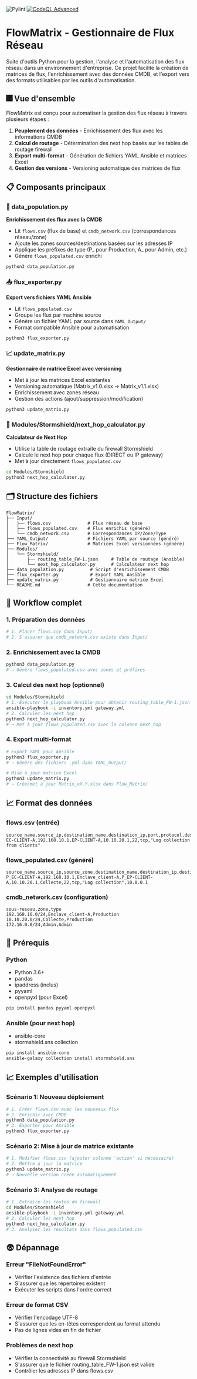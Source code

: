 ![Pylint](https://img.shields.io/endpoint?url=https://whiterose.fr/Automated_Flow_Matrix/pylint.json)
[![CodeQL Advanced](https://github.com/WhiteRoseLK/Automated_Flow_Matrix/actions/workflows/codeql.yml/badge.svg?branch=main)](https://github.com/WhiteRoseLK/Automated_Flow_Matrix/actions/workflows/codeql.yml)

# FlowMatrix - Gestionnaire de Flux Réseau

Suite d'outils Python pour la gestion, l'analyse et l'automatisation des flux réseau dans un environnement d'entreprise. Ce projet facilite la création de matrices de flux, l'enrichissement avec des données CMDB, et l'export vers des formats utilisables par les outils d'automatisation.

## 🎆 Vue d'ensemble

FlowMatrix est conçu pour automatiser la gestion des flux réseau à travers plusieurs étapes :

1. **Peuplement des données** - Enrichissement des flux avec les informations CMDB
2. **Calcul de routage** - Détermination des next hop basés sur les tables de routage firewall
3. **Export multi-format** - Génération de fichiers YAML Ansible et matrices Excel
4. **Gestion des versions** - Versioning automatique des matrices de flux

## 📋 Composants principaux

### 🔄 data_population.py
**Enrichissement des flux avec la CMDB**

- Lit `flows.csv` (flux de base) et `cmdb_network.csv` (correspondances réseau/zone)
- Ajoute les zones sources/destinations basées sur les adresses IP
- Applique les préfixes de type (P_ pour Production, A_ pour Admin, etc.)
- Génère `flows_populated.csv` enrichi

```bash
python3 data_population.py
```

### 📤 flux_exporter.py  
**Export vers fichiers YAML Ansible**

- Lit `flows_populated.csv`
- Groupe les flux par machine source
- Génère un fichier YAML par source dans `YAML_Output/`
- Format compatible Ansible pour automatisation

```bash
python3 flux_exporter.py
```

### 📈 update_matrix.py
**Gestionnaire de matrice Excel avec versioning**

- Met à jour les matrices Excel existantes
- Versioning automatique (Matrix_v1.0.xlsx → Matrix_v1.1.xlsx)
- Enrichissement avec zones réseau
- Gestion des actions (ajout/suppression/modification)

```bash
python3 update_matrix.py
```

### 🔀 Modules/Stormshield/next_hop_calculator.py
**Calculateur de Next Hop**

- Utilise la table de routage extraite du firewall Stormshield
- Calcule le next hop pour chaque flux (DIRECT ou IP gateway)
- Met à jour directement `flows_populated.csv`

```bash
cd Modules/Stormshield
python3 next_hop_calculator.py
```

## 🗂️ Structure des fichiers

```
FlowMatrix/
├── Input/
│   ├── flows.csv              # Flux réseau de base
│   ├── flows_populated.csv    # Flux enrichis (généré)
│   └── cmdb_network.csv       # Correspondances IP/Zone/Type
├── YAML_Output/               # Fichiers YAML par source (généré)
├── Flow_Matrix/               # Matrices Excel versionnées (généré)
├── Modules/
│   └── Stormshield/
│       ├── routing_table_FW-1.json     # Table de routage (Ansible)
│       └── next_hop_calculator.py      # Calculateur next hop
├── data_population.py          # Script d'enrichissement CMDB
├── flux_exporter.py            # Export YAML Ansible  
├── update_matrix.py            # Gestionnaire matrice Excel
└── README.md                  # Cette documentation
```

## 🚀 Workflow complet

### 1. Préparation des données
```bash
# 1. Placer flows.csv dans Input/
# 2. S'assurer que cmdb_network.csv existe dans Input/
```

### 2. Enrichissement avec la CMDB
```bash
python3 data_population.py
# → Génère flows_populated.csv avec zones et préfixes
```

### 3. Calcul des next hop (optionnel)
```bash
cd Modules/Stormshield
# 1. Exécuter le playbook Ansible pour obtenir routing_table_FW-1.json
ansible-playbook -i inventory.yml gateway.yml
# 2. Calculer les next hop
python3 next_hop_calculator.py
# → Met à jour flows_populated.csv avec la colonne next_hop
```

### 4. Export multi-format
```bash
# Export YAML pour Ansible
python3 flux_exporter.py
# → Génère des fichiers .yml dans YAML_Output/

# Mise à jour matrice Excel
python3 update_matrix.py  
# → Crée/met à jour Matrix_vX.Y.xlsx dans Flow_Matrix/
```

## 📈 Format des données

### flows.csv (entrée)
```csv
source_name,source_ip,destination_name,destination_ip,port,protocol,description
EC-CLIENT-A,192.168.10.1,EP-CLIENT-A,10.10.20.1,22,tcp,"Log collection from clients"
```

### flows_populated.csv (généré)
```csv
source_name,source_ip,source_zone,destination_name,destination_ip,destination_zone,port,protocol,description,next_hop
P_EC-CLIENT-A,192.168.10.1,Enclave_client-A,P_EP-CLIENT-A,10.10.20.1,Collecte,22,tcp,"Log collection",10.0.0.1
```

### cmdb_network.csv (configuration)
```csv
sous-reseau,zone,type
192.168.10.0/24,Enclave_client-A,Production
10.10.20.0/24,Collecte,Production
172.16.0.0/24,Admin,Admin
```

## 🔧 Prérequis

### Python
- Python 3.6+
- pandas
- ipaddress (inclus)
- pyyaml
- openpyxl (pour Excel)

```bash
pip install pandas pyyaml openpyxl
```

### Ansible (pour next hop)
- ansible-core
- stormshield.sns collection

```bash
pip install ansible-core
ansible-galaxy collection install stormshield.sns
```

## 📈 Exemples d'utilisation

### Scénario 1: Nouveau déploiement
```bash
# 1. Créer flows.csv avec les nouveaux flux
# 2. Enrichir avec CMDB
python3 data_population.py
# 3. Exporter pour Ansible
python3 flux_exporter.py
```

### Scénario 2: Mise à jour de matrice existante
```bash
# 1. Modifier flows.csv (ajouter colonne 'action' si nécessaire)
# 2. Mettre à jour la matrice
python3 update_matrix.py
# → Nouvelle version créée automatiquement
```

### Scénario 3: Analyse de routage
```bash
# 1. Extraire les routes du firewall
cd Modules/Stormshield
ansible-playbook -i inventory.yml gateway.yml
# 2. Calculer les next hop
python3 next_hop_calculator.py
# 3. Analyser les résultats dans flows_populated.csv
```

## 😨 Dépannage

### Erreur "FileNotFoundError"
- Vérifier l'existence des fichiers d'entrée
- S'assurer que les répertoires existent
- Exécuter les scripts dans l'ordre correct

### Erreur de format CSV
- Vérifier l'encodage UTF-8
- S'assurer que les en-têtes correspondent au format attendu
- Pas de lignes vides en fin de fichier

### Problèmes de next hop
- Vérifier la connectivité au firewall Stormshield
- S'assurer que le fichier routing_table_FW-1.json est valide
- Contrôler les adresses IP dans flows.csv
